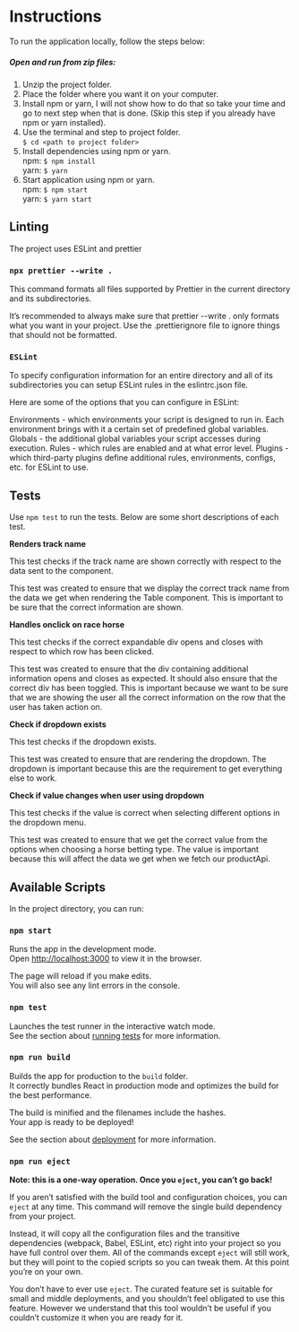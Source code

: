 # Instructions

To run the application locally, follow the steps below:

##### Open and run from zip files:

1. Unzip the project folder.
2. Place the folder where you want it on your computer.
3. Install npm or yarn, I will not show how to do that so take your time and go to next step when that is done. (Skip this step if you already have npm or yarn installed).
4. Use the terminal and step to project folder.<br />
   `$ cd <path to project folder>`
5. Install dependencies using npm or yarn.<br />
   npm: `$ npm install`<br />
   yarn: `$ yarn`
6. Start application using npm or yarn.<br />
   npm: `$ npm start`<br />
   yarn: `$ yarn start`

## Linting

The project uses ESLint and prettier

### `npx prettier --write .`

This command formats all files supported by Prettier in the current directory and its subdirectories.

It’s recommended to always make sure that prettier --write . only formats what you want in your project. Use the .prettierignore file to ignore things that should not be formatted.

### `ESLint`

To specify configuration information for an entire directory and all of its subdirectories you can setup ESLint rules in the eslintrc.json file.

Here are some of the options that you can configure in ESLint:

Environments - which environments your script is designed to run in. Each environment brings with it a certain set of predefined global variables.
Globals - the additional global variables your script accesses during execution.
Rules - which rules are enabled and at what error level.
Plugins - which third-party plugins define additional rules, environments, configs, etc. for ESLint to use.

## Tests

Use `npm test` to run the tests. Below are some short descriptions of each test.

**Renders track name**

This test checks if the track name are shown correctly with respect to the data sent to the component.

This test was created to ensure that we display the correct track name from the data we get when rendering the Table component. This is important to be sure that the correct information are shown.

**Handles onclick on race horse**

This test checks if the correct expandable div opens and closes with respect to which row has been clicked.

This test was created to ensure that the div containing additional information opens and closes as expected. It should also ensure that the correct div has been toggled. This is important because we want to be sure that we are showing the user all the correct information on the row that the user has taken action on.

**Check if dropdown exists**

This test checks if the dropdown exists.

This test was created to ensure that are rendering the dropdown. The dropdown is important because this are the requirement to get everything else to work.

**Check if value changes when user using dropdown**

This test checks if the value is correct when selecting different options in the dropdown menu.

This test was created to ensure that we get the correct value from the options when choosing a horse betting type. The value is important because this will affect the data we get when we fetch our productApi.

## Available Scripts

In the project directory, you can run:

### `npm start`

Runs the app in the development mode.\
Open [http://localhost:3000](http://localhost:3000) to view it in the browser.

The page will reload if you make edits.\
You will also see any lint errors in the console.

### `npm test`

Launches the test runner in the interactive watch mode.\
See the section about [running tests](https://facebook.github.io/create-react-app/docs/running-tests) for more information.

### `npm run build`

Builds the app for production to the `build` folder.\
It correctly bundles React in production mode and optimizes the build for the best performance.

The build is minified and the filenames include the hashes.\
Your app is ready to be deployed!

See the section about [deployment](https://facebook.github.io/create-react-app/docs/deployment) for more information.

### `npm run eject`

**Note: this is a one-way operation. Once you `eject`, you can’t go back!**

If you aren’t satisfied with the build tool and configuration choices, you can `eject` at any time. This command will remove the single build dependency from your project.

Instead, it will copy all the configuration files and the transitive dependencies (webpack, Babel, ESLint, etc) right into your project so you have full control over them. All of the commands except `eject` will still work, but they will point to the copied scripts so you can tweak them. At this point you’re on your own.

You don’t have to ever use `eject`. The curated feature set is suitable for small and middle deployments, and you shouldn’t feel obligated to use this feature. However we understand that this tool wouldn’t be useful if you couldn’t customize it when you are ready for it.
